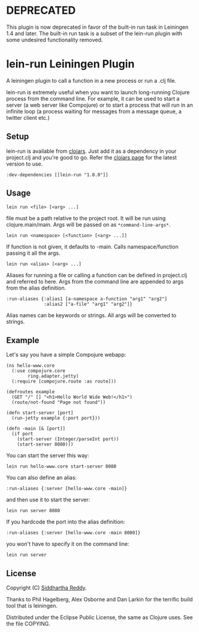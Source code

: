 DEPRECATED
==========

This plugin is now deprecated in favor of the built-in run task in Leiningen
1.4 and later. The built-in run task is a subset of the lein-run plugin with
some undesired functionality removed.

lein-run Leiningen Plugin
=========================

A leiningen plugin to call a function in a new process or run a .clj file.

lein-run is extremely useful when you want to launch long-running
Clojure process from the command line. For example, it can be used to
start a server (a web server like Compojure) or to start a process
that will run in an infinite loop (a process waiting for messages from
a message queue, a twitter client etc.)

Setup
-----

lein-run is available from [clojars](http://clojars.org/lein-run).
Just add it as a dependency in your project.clj and you're good to
go. Refer the [clojars page](http://clojars.org/lein-run) for the
latest version to use.

    :dev-dependencies [[lein-run "1.0.0"]]

Usage
-----

    lein run <file> [<arg> ...]

file must be a path relative to the project root. It will be run
using clojure.main/main. Args will be passed on as `*command-line-args*`.

    lein run <namespace> [<function> [<arg> ...]]

If function is not given, it defaults to -main. Calls
namespace/function passing it all the args.

    lein run <alias> [<arg> ...]

Aliases for running a file or calling a function can be defined in
project.clj and referred to here. Args from the command line are
appended to args from the alias definition.

    :run-aliases {:alias1 [a-namespace a-function "arg1" "arg2"]
                  :alias2 ["a-file" "arg1" "arg2"]}

Alias names can be keywords or strings. All args will be converted to
strings.

Example
-------

Let's say you have a simple Compojure webapp:

    (ns hello-www.core
      (:use compojure.core
            ring.adapter.jetty)
      (:require [compojure.route :as route]))

    (defroutes example
      (GET "/" [] "<h1>Hello World Wide Web!</h1>")
      (route/not-found "Page not found"))

    (defn start-server [port]
      (run-jetty example {:port port}))

    (defn -main [& [port]]
      (if port
        (start-server (Integer/parseInt port))
        (start-server 8080)))

You can start the server this way:

    lein run hello-www.core start-server 8080

You can also define an alias:

    :run-aliases {:server [hello-www.core -main]}

and then use it to start the server:

    lein run server 8080

If you hardcode the port into the alias definition:

    :run-aliases {:server [hello-www.core -main 8080]}

you won't have to specify it on the command line:

    lein run server

License
-------

Copyright (C) [Siddhartha Reddy](http://www.siddhartha-reddy.com/).

Thanks to Phil Hagelberg, Alex Osborne and Dan Larkin for the terrific
build tool that is leiningen.

Distributed under the Eclipse Public License, the same as Clojure uses. See the file COPYING.
